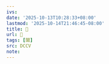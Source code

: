 ```yaml
---
ivs:
date: '2025-10-13T10:28:33+08:00'
lastmod: '2025-10-14T21:46:45-08:00'
title: 􃠼
url: 􃠼
tags: [闒]
src: DCCV
note:
---
```

